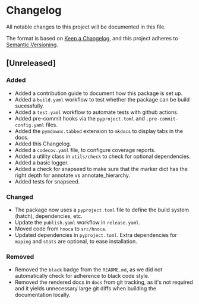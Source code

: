# Changelog

All notable changes to this project will be documented in this file.

The format is based on [Keep a Changelog][],
and this project adheres to [Semantic Versioning][].

[keep a changelog]: https://keepachangelog.com/en/1.0.0/
[semantic versioning]: https://semver.org/spec/v2.0.0.html

## [Unreleased]

### Added

- Added a contribution guide to document how this package is set up.
- Added a `build.yaml` workflow to test whether the package can be build sucessfully.
- Added a `test.yaml` workflow to automate tests with github actions.
- Added pre-commit hooks via the `pyproject.toml` and `.pre-commit-config.yaml` files.
- Added the `pymdownx.tabbed` extension to `mkdocs` to display tabs in the docs.
- Added this Changelog.
- Added a `codecov.yaml` file, to configure coverage reports.
- Added a utility class in `utils/check` to check for optional dependencies.
- Added a basic logger.
- Added a check for snapseed to make sure that the marker dict has the right depth for annotate vs annotate_hierarchy.
- Added tests for snapseed.

### Changed
- The package now uses a `pyproject.toml` file to define the build system (hatch), dependencies, etc.
- Update the `publish.yaml` workflow in `release.yaml`.
- Moved code from `hnoca` to `src/hnoca`.
- Updated dependencies in `pyproject.toml`. Extra dependencies for `maping` and `stats` are optional, to ease installation.

### Removed
- Removed the `black` badge from the `README.md`, as we did not automatically check for adherence to black code style.
- Removed the rendered docs in `docs` from git tracking, as it's not required and it yields unnecessary large git diffs when building the documentation locally.
